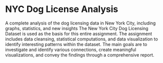# NYC Dog License Analysis
 A complete analysis of the dog licensing data in New York City, including graphs, statistics, and new insights  The New York City Dog Licensing Dataset is used as the basis for this entire assignment. The assignment includes data cleansing, statistical computations, and data visualization to identify interesting patterns within the dataset. The main goals are to investigate and identify various connections, create meaningful visualizations, and convey the findings through a comprehensive report.
